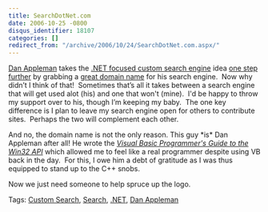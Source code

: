 ```yaml
---
title: SearchDotNet.com
date: 2006-10-25 -0800
disqus_identifier: 18107
categories: []
redirect_from: "/archive/2006/10/24/SearchDotNet.com.aspx/"
---
```


[Dan
Appleman](http://www.danappleman.com/ "Dan Appleman, author and developer")
takes the [.NET focused custom search
engine](https://haacked.com/archive/2006/10/23/My_Very_Own_Search_Engine.aspx ".NET Search Engine")
idea [one step
further](http://www.danappleman.com/?p=49 "Dan Appleman's Search Site")
by grabbing a [great domain
name](http://searchdotnet.com/ "Search DotNet") for his search engine. 
Now why didn’t I think of that!  Sometimes that’s all it takes between a
search engine that will get used alot (his) and one that won't (mine). 
I'd be happy to throw my support over to his, though I’m keeping my
baby.  The one key difference is I plan to leave my search engine open
for others to contribute sites.  Perhaps the two will complement each
other.

And no, the domain name is not the only reason. This guy \*is\* Dan
Appleman after all! He wrote the *[Visual Basic Programmer's Guide to
the Win32
API](http://www.amazon.com/Applemans-Visual-Basic-Programmers-Guide/dp/0672315904 "VB6 Win32 API book")*
which allowed me to feel like a real programmer despite using VB back in
the day.  For this, I owe him a debt of gratitude as I was thus equipped
to stand up to the C++ snobs.

Now we just need someone to help spruce up the logo.

Tags: [Custom Search](http://technorati.com/tags/Custom%20Search),
[Search](http://technorati.com/tags/Search),
[.NET](http://technorati.com/tags/.NET), [Dan
Appleman](http://technorati.com/tags/Dan%20Appleman)

